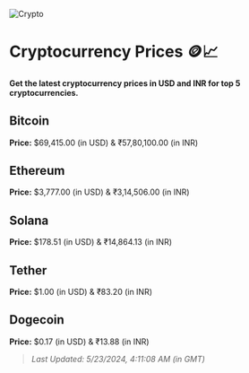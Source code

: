
![Crypto](https://www.techguide.com.au/wp-content/uploads/2020/11/crypto3.jpeg)

# Cryptocurrency Prices 🪙📈

#### Get the latest cryptocurrency prices in USD and INR for top 5 cryptocurrencies.

## Bitcoin

**Price:** $69,415.00 (in USD) & ₹57,80,100.00 (in INR)

## Ethereum

**Price:** $3,777.00 (in USD) & ₹3,14,506.00 (in INR)

## Solana

**Price:** $178.51 (in USD) & ₹14,864.13 (in INR)

## Tether

**Price:** $1.00 (in USD) & ₹83.20 (in INR)

## Dogecoin

**Price:** $0.17 (in USD) & ₹13.88 (in INR)

> _Last Updated: 5/23/2024, 4:11:08 AM (in GMT)_
